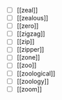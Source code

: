 - [ ] [[zeal]]
- [ ] [[zealous]]
- [ ] [[zero]]
- [ ] [[zigzag]]
- [ ] [[zip]]
- [ ] [[zipper]]
- [ ] [[zone]]
- [ ] [[zoo]]
- [ ] [[zoological]]
- [ ] [[zoology]]
- [ ] [[zoom]]
